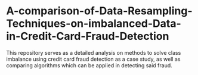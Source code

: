 # A-comparison-of-Data-Resampling-Techniques-on-imbalanced-Data-in-Credit-Card-Fraud-Detection
This repository serves as a detailed analysis on methods to solve class imbalance using credit card fraud detection as a case study, as well as comparing algorithms which can be applied in detecting said fraud. 

